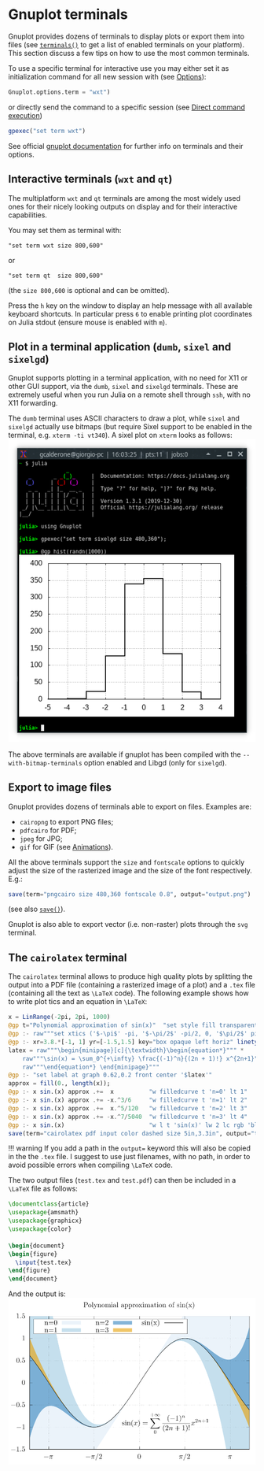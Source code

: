 # Gnuplot terminals

Gnuplot provides dozens of terminals to display plots or export them into files (see [`terminals()`](@ref) to get a list of enabled terminals on your platform).  This section discuss a few tips on how to use the most common terminals.

To use a specific terminal for interactive use you may either set it as initialization command for all new session with (see [Options](@ref)):
```julia
Gnuplot.options.term = "wxt")
```
or directly send the command to a specific session (see [Direct command execution](@ref))
```julia
gpexec("set term wxt")
```
See official [gnuplot documentation](http://gnuplot.sourceforge.net/documentation.html) for further info on terminals and their options.


## Interactive terminals (`wxt` and `qt`)
The multiplatform `wxt` and `qt` terminals are among the most widely used ones for their nicely looking outputs on display and for their interactive capabilities.

You may set them as terminal with:
```
"set term wxt size 800,600"
```
or
```
"set term qt  size 800,600"
```
(the `size 800,600` is optional and can be omitted).

Press the `h` key on the window to display an help message with all available keyboard shortcuts.  In particular press `6` to enable printing plot coordinates on Julia stdout (ensure mouse is enabled with `m`).


## Plot in a terminal application (`dumb`, `sixel` and `sixelgd`)
Gnuplot supports plotting in a terminal application, with no need for X11 or other GUI support, via the `dumb`, `sixel` and `sixelgd` terminals.  These are extremely useful when you run Julia on a remote shell through `ssh`, with no X11 forwarding.

The `dumb` terminal uses ASCII characters to draw a plot, while `sixel` and `sixelgd` actually use bitmaps (but require Sixel support to be enabled in the terminal, e.g. `xterm -ti vt340`).  A sixel plot on `xterm` looks as follows:
![](assets/sixelgd.png)

The above terminals are available if gnuplot has been compiled with the `--with-bitmap-terminals` option enabled and Libgd (only for `sixelgd`).


## Export to image files

Gnuplot provides dozens of terminals able to export on files.  Examples are:
- `cairopng` to export PNG files;
- `pdfcairo` for PDF;
- `jpeg` for JPG;
- `gif` for GIF (see [Animations](@ref)).

All the above terminals support the `size` and `fontscale` options to quickly adjust the size of the rasterized image and the size of the font respectively.  E.g.:
```julia
save(term="pngcairo size 480,360 fontscale 0.8", output="output.png")
```
(see also [`save()`](@ref)).

Gnuplot is also able to export vector (i.e. non-raster) plots through the `svg` terminal.

## The `cairolatex` terminal
The `cairolatex` terminal allows to produce high quality plots by splitting the output into a PDF file (containing a rasterized image of a plot) and a `.tex` file (containing all the text as ``\LaTeX`` code).  The following example shows how to write plot tics and an equation in ``\LaTeX``:
```julia
x = LinRange(-2pi, 2pi, 1000)
@gp t="Polynomial approximation of sin(x)"  "set style fill transparent solid 0.6 noborder"
@gp :- raw"""set xtics ('$-\pi$' -pi, '$-\pi/2$' -pi/2, 0, '$\pi/2$' pi/2, '$\pi$' pi)"""
@gp :- xr=3.8.*[-1, 1] yr=[-1.5,1.5] key="box opaque left horiz" linetypes(:Blues_3) "set grid front"
latex = raw"""\begin{minipage}[c]{\textwidth}\begin{equation*}""" *
	raw"""\sin(x) = \sum_0^{+\infty} \frac{(-1)^n}{(2n + 1)!} x^{2n+1}""" * 
	raw"""\end{equation*} \end{minipage}"""
@gp :- "set label at graph 0.62,0.2 front center '$latex'"
approx = fill(0., length(x));
@gp :- x sin.(x) approx .+=  x          "w filledcurve t 'n=0' lt 1"
@gp :- x sin.(x) approx .+= -x.^3/6     "w filledcurve t 'n=1' lt 2"
@gp :- x sin.(x) approx .+=  x.^5/120   "w filledcurve t 'n=2' lt 3"
@gp :- x sin.(x) approx .+= -x.^7/5040  "w filledcurve t 'n=3' lt 4"
@gp :- x sin.(x)                        "w l t 'sin(x)' lw 2 lc rgb 'black'"
save(term="cairolatex pdf input color dashed size 5in,3.3in", output="test.tex")
```
!!! warning
    If you add a path in the `output=` keyword this will also be copied in the the `.tex` file.  I suggest to use just filenames, with no path, in order to avoid possible errors when compiling ``\LaTeX`` code.

The two output files (`test.tex` and `test.pdf`) can then be included in a ``\LaTeX`` file as follows:
```latex
\documentclass{article}
\usepackage{amsmath}
\usepackage{graphicx}
\usepackage{color}

\begin{document}
\begin{figure}
  \input{test.tex}
\end{figure}
\end{document}
```
And the output is:
![](assets/cairolatex.png)
